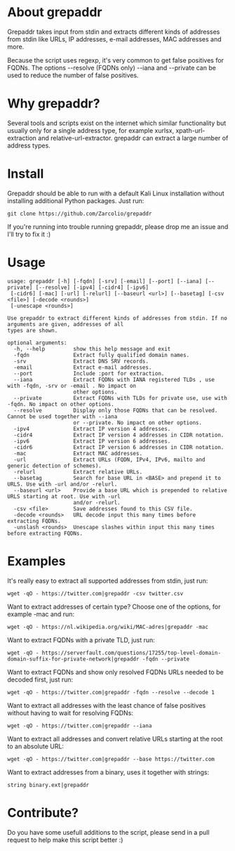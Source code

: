 # About grepaddr
Grepaddr takes input from stdin and extracts different kinds of addresses from stdin like URLs, IP addresses, e-mail addresses, MAC addresses and more.

Because the script uses regexp, it's very common to get false positives for FQDNs.
The options --resolve (FQDNs only) --iana and --private can be used to reduce the number of false positives.

# Why grepaddr?
Several tools and scripts exist on the internet which similar functionality but usually only for a single address type, for example xurlsx, xpath-url-extraction and relative-url-extractor. grepaddr can extract a large number of address types.

# Install
Grepaddr should be able to run with a default Kali Linux installation without installing additional Python packages. 
Just run:
```
git clone https://github.com/Zarcolio/grepaddr
```
If you're running into trouble running grepaddr, please drop me an issue and I'll try to fix it :)

# Usage
```
usage: grepaddr [-h] [-fqdn] [-srv] [-email] [--port] [--iana] [--private] [--resolve] [-ipv4] [-cidr4] [-ipv6]
 [-cidr6] [-mac] [-url] [-relurl] [--baseurl <url>] [--basetag] [-csv <file>] [-decode <rounds>] 
 [-unescape <rounds>]

Use grepaddr to extract different kinds of addresses from stdin. If no arguments are given, addresses of all
types are shown.

optional arguments:
  -h, --help         show this help message and exit
  -fqdn              Extract fully qualified domain names.
  -srv               Extract DNS SRV records.
  -email             Extract e-mail addresses.
  --port             Include :port for extraction.
  --iana             Extract FQDNs with IANA registered TLDs , use with -fqdn, -srv or -email . No impact on
                     other options.
  --private          Extract FQDNs with TLDs for private use, use with -fqdn. No impact on other options.
  --resolve          Display only those FQDNs that can be resolved. Cannot be used together with --iana
                     or --private. No impact on other options.
  -ipv4              Extract IP version 4 addresses.
  -cidr4             Extract IP version 4 addresses in CIDR notation.
  -ipv6              Extract IP version 6 addresses.
  -cidr6             Extract IP version 6 addresses in CIDR notation.
  -mac               Extract MAC addresses.
  -url               Extract URLs (FQDN, IPv4, IPv6, mailto and generic detection of schemes).
  -relurl            Extract relative URLs.
  --basetag          Search for base URL in <BASE> and prepend it to URLS. Use with -url and/or -relurl.
  --baseurl <url>    Provide a base URL which is prepended to relative URLS starting at root. Use with -url
                     and/or -relurl.
  -csv <file>        Save addresses found to this CSV file.
  -decode <rounds>   URL decode input this many times before extracting FQDNs.
  -unslash <rounds>  Unescape slashes within input this many times before extracting FQDNs.
```
# Examples
It's really easy to extract all supported addresses from stdin, just run:
```
wget -qO - https://twitter.com|grepaddr -csv twitter.csv
```
Want to extract addresses of certain type? Choose one of the options, for example -mac and run:
```
wget -qO - https://nl.wikipedia.org/wiki/MAC-adres|grepaddr -mac
```
Want to extract FQDNs with a private TLD, just run:
```
wget -qO - https://serverfault.com/questions/17255/top-level-domain-domain-suffix-for-private-network|grepaddr -fqdn --private
```
Want to extract FQDNs and show only resolved FQDNs URLs needed to be decoded first, just run:
```
wget -qO - https://twitter.com|grepaddr -fqdn --resolve --decode 1
```
Want to extract all addresses with the least chance of false positives without having to wait for resolving FQDNs:
```
wget -qO - https://twitter.com|grepaddr --iana
```
Want to extract all addresses and convert relative URLs starting at the root to an absolute URL:
```
wget -qO - https://twitter.com|grepaddr --base https://twitter.com
```
Want to extract addresses from a binary, uses it together with strings:
```
string binary.ext|grepaddr
```

# Contribute?
Do you have some usefull additions to the script, please send in a pull request to help make this script better :)
